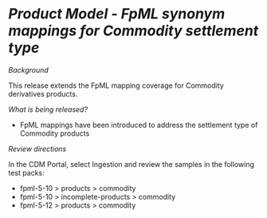 # *Product Model - FpML synonym mappings for Commodity settlement type*

_Background_

This release extends the FpML mapping coverage for Commodity derivatives products.

_What is being released?_

- FpML mappings have been introduced to address the settlement type of Commodity products

_Review directions_

In the CDM Portal, select Ingestion and review the samples in the following test packs:

- fpml-5-10 > products > commodity
- fpml-5-10 > incomplete-products > commodity
- fpml-5-12 > products > commodity
